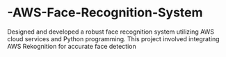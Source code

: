 # -AWS-Face-Recognition-System
Designed and developed a robust face recognition system utilizing AWS cloud services and Python programming. This project involved integrating AWS Rekognition for accurate face detection
